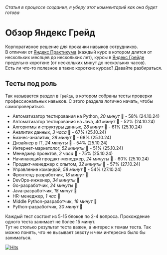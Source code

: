 *Статья в процессе создания, я уберу этот комментарий как она будет готова*

# Обзор Яндекс Грейд

Корпоративное решение для прокачки навыков сотрудников.  
В отличии от [Яндекс Практикума](https://practicum.yandex.ru) (каждый курс в котором длится от нескольких месяцев до нескольких лет), курсы в [Яндекс Грейде](https://practicum.yandex.ru/grade) предельно короткие (от нескольких минут до нескольких часов).  
Есть ли что-то полезное в таких коротких курсах? Давайте разбираться.

## Тесты под роль

Так называется раздел в `Грейде`, в котором собраны тесты проверки профессиональных навыков. С этого раздела логично начать, чтобы самопровериться.

* Автоматизатор тестирования на Python, *20 минут* :boy: - 58% (24.10.24)
* Автоматизатор тестирования на Java, *40 минут* :boy: - 52% (24.10.24)
* Алгоритмы и структуры данных, *28 минут* :boy: - 61% (25.10.24)
* Аналитик данных, *3 часa* :boy: - 67% (25.10.24)
* Бизнес-аналитик, *28 минут* :man: - 68% (25.10.24)
* Дизайнер в IT, *24 минуты* :boy: - 54% (25.10.24)
* Интернет-маркетолог, *52 минуты* :boy: - 51% (25.10.24)
* Менеджер проектов, *2 часa* :boy: - 75% (25.10.24)
* Начинающий продакт-менеджер, *24 минуты* :boy: - 60% (25.10.24)
* Продакт-менеджер с опытом, *32 минуты* :man: - 57% (27.10.24)
* Управление командой, *58 минут* :boy: - 54% (27.10.24)
* Фронтенд-разработчик, *18 минут* :boy:
* DevOps-инженер, *34 минуты* :boy:
* Go-разработчик, *24 минуты* :man:
* Java-разработчик, *18 минут* :boy:
* HR-менеджер, *1 час* :boy:
* Middle Python-разработчик, *16 минут* :man:
* Python-разработчик, *30 минут* :boy:

Каждый тест состоит из 5-15 блоков по 2-4 вопроса. Прохождение одного теста занимает не более 15 минут.  
Тут не столько результат теста важен, а интерес к темам теста. Так можно понять, что не вызывает зевоту и чем интересно было бы заниматься.

[![Hits](https://hits.seeyoufarm.com/api/count/incr/badge.svg?url=https%3A%2F%2Fgithub.com%2Fmiptleha%2Fyandex-grade&count_bg=%230C7DBD&title_bg=%23555555&icon=&icon_color=%23E7E7E7&title=hits&edge_flat=false)](https://hits.seeyoufarm.com)

